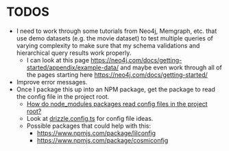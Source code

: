 # TODOS

* I need to work through some tutorials from Neo4j, Memgraph, etc. that use demo datasets (e.g. the movie dataset) to test multiple queries of varying complexity to make sure that my schema validations and hierarchical query results work properly. 
  * I can look at this page https://neo4j.com/docs/getting-started/appendix/example-data/ and maybe even work through all of the pages starting here https://neo4j.com/docs/getting-started/
* Improve error messages.
* Once I package this up into an NPM package, get the package to read the config file in the project root.
  * [How do node_modules packages read config files in the project root?](https://stackoverflow.com/questions/56729491/how-do-node-modules-packages-read-config-files-in-the-project-root)
  * Look at [drizzle.config.ts](https://orm.drizzle.team/docs/drizzle-config-file) for config file ideas.
  * Possible packages that could help with this:
    * https://www.npmjs.com/package/lilconfig
    * https://www.npmjs.com/package/cosmiconfig
